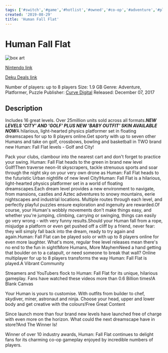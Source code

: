 ```yaml
---
tags: ['#switch','#game','#hotlist','#owned','#co-op','#adventure','#platformer','#puzzle']
created: '2019-08-29'
title: 'Human Fall Flat'
---
```

# Human Fall Flat

![box art](https://assets.nintendo.com/image/upload/c_pad,f_auto,h_613,q_auto,w_1089/ncom/en_US/games/switch/h/human-fall-flat-switch/hero-421?v=2021042900)

[Nintendo link](https://www.nintendo.com/games/detail/human-fall-flat-switch/)

[Deku Deals link](https://www.dekudeals.com/items/human-fall-flat)

Number of players: up to 8 players
Size: 1.9 GB
Genre: Adventure, Platformer, Puzzle
Publisher: [Curve Digital](https://www.dekudeals.com/games?include[collection]=true&filter[publisher]=Curve+Digital)
Released: December 07, 2017

## Description

Includes 16 great levels. Over 25million units sold across all formats.***NEW LEVELS 'CITY' AND 'GOLF' PLUS NEW 'BABY OUTFIT' SKIN AVAILABLE NOW***A hilarious, light-hearted physics platformer set in floating dreamscapes for up to 8 players online.Get sporty with up to seven other Humans and take on golf, crossbows, bowling and basketball in TWO brand new Human: Fall Flat levels - Golf and City!

Pack your clubs, clambour into the nearest cart and don't forget to practice your swing. Human: Fall Flat heads to the green in brand new level Golf!Then traverse neon-lit skyscrapers, tackle strenuous sports and soar through the night sky on your very own drone as Human: Fall Flat heads to the futuristic Urban nightlife of new level City!Human: Fall Flat is a hilarious, light-hearted physics platformer set in a world of floating dreamscapes.Each dream level provides a new environment to navigate, from mansions, castles and Aztec adventures to snowy mountains, eerie nightscapes and industrial locations. Multiple routes through each level, and perfectly playful puzzles ensure exploration and ingenuity are rewarded.Of course, your Human's wobbly movements don't make things easy, and whether you're jumping, climbing, carrying or swinging, things can easily go very wrong - with very funny results.Should your Human fall from a rope, misjudge a platform or even get pushed off a cliff by a friend, never fear: they will simply fall back into the dream, ready to try again and again.Human: Fall Flat can be played solo or with up to 8 players online for even more laughter. What's more, regular free level releases mean there's no end to the fun in sight!More Humans, More MayhemNeed a hand getting that boulder on to a catapult, or need someone to break that wall? Online multiplayer for up to 8 players transforms the way Human: Fall Flat is played.A Vibrant Community

Streamers and YouTubers flock to Human: Fall Flat for its unique, hilarious gameplay. Fans have watched these videos more than 0.6 Billion times!A Blank Canvas

Your Human is yours to customise. With outfits from builder to chef, skydiver, miner, astronaut and ninja. Choose your head, upper and lower body and get creative with the colours!Free Great Content

Since launch more than four brand new levels have launched free of charge with even more on the horizon. What could the next dreamscape have in store?And The Winner Is!

Winner of over 10 industry awards, Human: Fall Flat continues to delight fans for its charming co-op gameplay enjoyed by incredible numbers of players.
